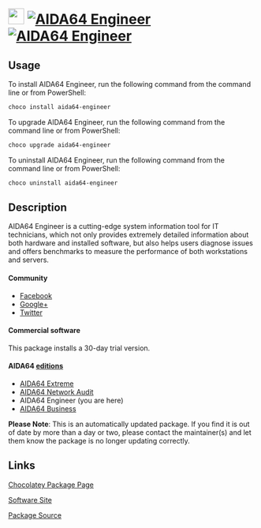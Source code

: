 ﻿# <img src="https://cdn.jsdelivr.net/gh/mkevenaar/chocolatey-packages@4f65c53f100b466115e14fce7f20c8ae3a0cc838/icons/aida64-engineer.png" width="32" height="32"/> [![AIDA64 Engineer](https://img.shields.io/chocolatey/v/aida64-engineer.svg?label=AIDA64+Engineer)](https://chocolatey.org/packages/aida64-engineer) [![AIDA64 Engineer](https://img.shields.io/chocolatey/dt/aida64-engineer.svg)](https://chocolatey.org/packages/aida64-engineer)

## Usage

To install AIDA64 Engineer, run the following command from the command line or from PowerShell:

```powershell
choco install aida64-engineer
```

To upgrade AIDA64 Engineer, run the following command from the command line or from PowerShell:

```powershell
choco upgrade aida64-engineer
```

To uninstall AIDA64 Engineer, run the following command from the command line or from PowerShell:

```powershell
choco uninstall aida64-engineer
```

## Description

AIDA64 Engineer is a cutting-edge system information tool for IT technicians, which not only provides extremely detailed information about both hardware and installed software, but also helps users diagnose issues and offers benchmarks to measure the performance of both workstations and servers.

#### Community

* [Facebook](https://www.facebook.com/AIDA64)
* [Google+](https://plus.google.com/+aida64)
* [Twitter](https://twitter.com/FinalWire)

#### Commercial software

This package installs a 30-day trial version.

#### AIDA64 [editions](http://www.aida64.com/compare-aida64-features)

* [AIDA64 Extreme](https://chocolatey.org/packages/aida64-extreme)
* [AIDA64 Network Audit](https://chocolatey.org/packages/aida64-networkaudit)
* AIDA64 Engineer (you are here)
* [AIDA64 Business](https://chocolatey.org/packages/aida64-business)

**Please Note**: This is an automatically updated package. If you find it is
out of date by more than a day or two, please contact the maintainer(s) and
let them know the package is no longer updating correctly.


## Links

[Chocolatey Package Page](https://chocolatey.org/packages/aida64-engineer)

[Software Site](http://www.aida64.com/products/aida64-engineer)

[Package Source](https://github.com/mkevenaar/chocolatey-packages/tree/master/automatic/aida64-engineer)

